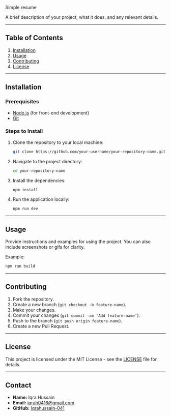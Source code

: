  Simple resume 

A brief description of your project, what it does, and any relevant details.

---

## Table of Contents

1. [Installation](#installation)
2. [Usage](#usage)
3. [Contributing](#contributing)
4. [License](#license)

---

## Installation

### Prerequisites
- [Node.js](https://nodejs.org/en/) (for front-end development)
- [Git](https://git-scm.com/)

### Steps to Install

1. Clone the repository to your local machine:
   ```bash
   git clone https://github.com/your-username/your-repository-name.git
   ```

2. Navigate to the project directory:
   ```bash
   cd your-repository-name
   ```

3. Install the dependencies:
   ```bash
   npm install
   ```

4. Run the application locally:
   ```bash
   npm run dev
   ```

---

## Usage

Provide instructions and examples for using the project. You can also include screenshots or gifs for clarity.

Example:
```bash
npm run build
```

---

## Contributing

1. Fork the repository.
2. Create a new branch (`git checkout -b feature-name`).
3. Make your changes.
4. Commit your changes (`git commit -am 'Add feature-name'`).
5. Push to the branch (`git push origin feature-name`).
6. Create a new Pull Request.

---

## License

This project is licensed under the MIT License - see the [LICENSE](LICENSE) file for details.

---

## Contact

- **Name:** Iqra Hussain
- **Email:** iqrah0416@gmail.com
- **GitHub:** [Iqrahussain-041](https://github.com/Iqrahussain-041)
  

